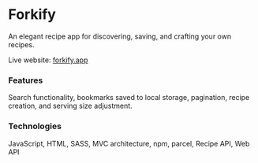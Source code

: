 # Forkify
An elegant recipe app for discovering, saving, and crafting your own recipes.

Live website: [forkify.app](https://forkify-rama.netlify.app/)

### Features
Search functionality, bookmarks saved to local storage, pagination, recipe creation, and serving size adjustment.

### Technologies
JavaScript, HTML, SASS, MVC architecture, npm, parcel, Recipe API, Web API

